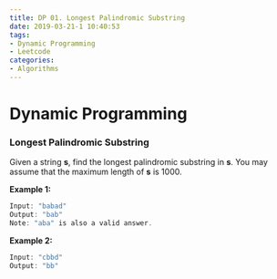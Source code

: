 ```yaml
---
title: DP 01. Longest Palindromic Substring
date: 2019-03-21-1 10:40:53
tags:
- Dynamic Programming
- Leetcode
categories:
- Algorithms
---
```


# Dynamic Programming



### Longest Palindromic Substring

Given a string **s**, find the longest palindromic substring in **s**. You may assume that the maximum length of **s** is 1000.

**Example 1:**

```c
Input: "babad"
Output: "bab"
Note: "aba" is also a valid answer.
```

**Example 2:**

```c
Input: "cbbd"
Output: "bb"
```

<!-- more -->


